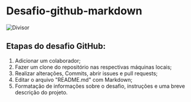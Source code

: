 # Desafio-github-markdown
![Divisor](https://i.pinimg.com/564x/70/c7/32/70c732a731bd2e2af22e1f56bc3a3ee6.jpg)
## Etapas do desafio GitHub:
1. Adicionar um colaborador;
2. Fazer um clone do repositório nas respectivas máquinas locais;
3. Realizar alterações, Commits, abrir issues e pull requests;
4. Editar o arquivo "README.md" com Markdown;
5. Formatação de informações sobre o desafio, instruções e uma breve descrição do projeto.
